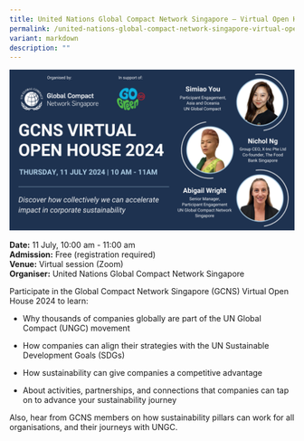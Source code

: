 ```yaml
---
title: United Nations Global Compact Network Singapore – Virtual Open House 2024
permalink: /united-nations-global-compact-network-singapore-virtual-open-house-2024/
variant: markdown
description: ""
---
```

![Event poster for GCNS Virtual Open House](/images/Events/GCNS_Virtual_Open_House.png)

**Date:** 11 July, 10:00 am - 11:00 am <br>
**Admission:** Free (registration required)<br>
**Venue:** Virtual session (Zoom) <br>
**Organiser:** United Nations Global Compact Network Singapore

Participate in the Global Compact Network Singapore (GCNS) Virtual Open House 2024 to learn:  

- Why thousands of companies globally are part of the UN Global Compact (UNGC) movement  

- How companies can align their strategies with the UN Sustainable Development Goals (SDGs)  

- How sustainability can give companies a competitive advantage  

- About activities, partnerships, and connections that companies can tap on to advance your sustainability journey  

Also, hear from GCNS members on how sustainability pillars can work for all organisations, and their journeys with UNGC.